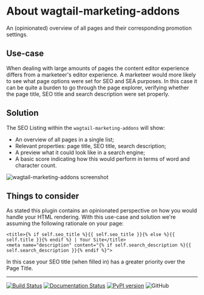 # About wagtail-marketing-addons

An (opinionated) overview of all pages and their corresponding promotion settings.

## Use-case

When dealing with large amounts of pages the content editor experience differs from a marketeer's editor experience. A marketeer would more likely to see what page options were set for SEO and SEA purposes. In this case it can be quite a burden to go through the page explorer, verifying whether the page title, SEO title and search description were set properly.

## Solution

The SEO Listing within the `wagtail-marketing-addons` will show: 

* An overview of all pages in a single list;
* Relevant properties: page title, SEO title, search description;
* A preview what it could look like in a search engine;
* A basic score indicating how this would perform in terms of word and character count.

![wagtail-marketing-addons screenshot](https://raw.githubusercontent.com/LUKKIEN/wagtail-marketing-addons/master/.github/overview.jpg)

## Things to consider

As stated this plugin contains an opinionated perspective on how you would handle your HTML rendering.
With this use-case and solution we're assuming the following rationale on your page:

```
<title>{% if self.seo_title %}{{ self.seo_title }}{% else %}{{ self.title }}{% endif %} | Your Site</title>
<meta name="description" content="{% if self.search_description %}{{ self.search_description }}{% endif %}">
```

In this case your SEO title (when filled in) has a greater priority over the Page Title.

---

[![Build Status](https://travis-ci.org/LUKKIEN/wagtail-marketing-addons.svg?branch=master)](https://travis-ci.org/LUKKIEN/wagtail-marketing-addons)
[![Documentation Status](https://readthedocs.org/projects/wagtail-marketing-addons/badge/?version=latest)](https://wagtail-marketing-addons.readthedocs.io/en/latest/?badge=latest)
[![PyPI version](https://badge.fury.io/py/wagtail-marketing-addons.svg)](https://badge.fury.io/py/wagtail-marketing-addons)
![GitHub](https://img.shields.io/github/license/lukkien/wagtail-marketing-addons.svg)
